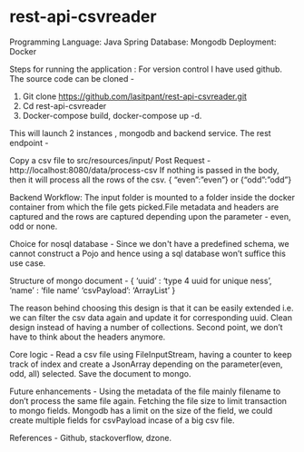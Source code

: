 # rest-api-csvreader
Programming Language: Java Spring
Database: Mongodb
Deployment: Docker

Steps for running the application :
For version control I have used github. The source code can be cloned -
1. Git clone https://github.com/lasitpant/rest-api-csvreader.git 
2. Cd rest-api-csvreader
3. Docker-compose build, docker-compose up -d.

This will launch 2 instances , mongodb and backend service.
The rest endpoint - 
 
Copy a csv file to src/resources/input/
Post Request -  http://localhost:8080/data/process-csv
If nothing is passed in the body, then it will process all the rows of the csv.
{ “even”:”even”} or {“odd”:”odd”}




Backend Workflow:
The input folder is mounted to a folder inside the docker container from which the file gets picked.File metadata and  headers are captured and the rows are captured depending upon the parameter - even, odd or none. 


Choice for nosql database -
Since we don't have a predefined schema, we cannot construct a Pojo and hence using a sql database won’t suffice this use case. 



Structure of mongo document - 
{
 ‘uuid’ : ‘type 4 uuid for unique ness’,
‘name’ : ‘file name’
 ‘csvPayload’: ‘ArrayList’
}

The reason behind choosing this design is that it can be easily extended i.e. we can filter the csv data again and update it for corresponding uuid. Clean design instead of having a number of collections. Second point, we don’t have to think about the headers anymore. 


Core logic - 
Read a csv file using FileInputStream, having a counter to keep track of index and create a JsonArray depending on the parameter(even, odd, all) selected. Save the document to mongo.

Future enhancements - 
Using the metadata of the file mainly filename to don’t process the same file again.
Fetching the file size to limit transaction to mongo fields. Mongodb has a limit on the size of the field, we could create multiple fields for csvPayload incase of a big csv file.

References - 
Github, stackoverflow, dzone.
